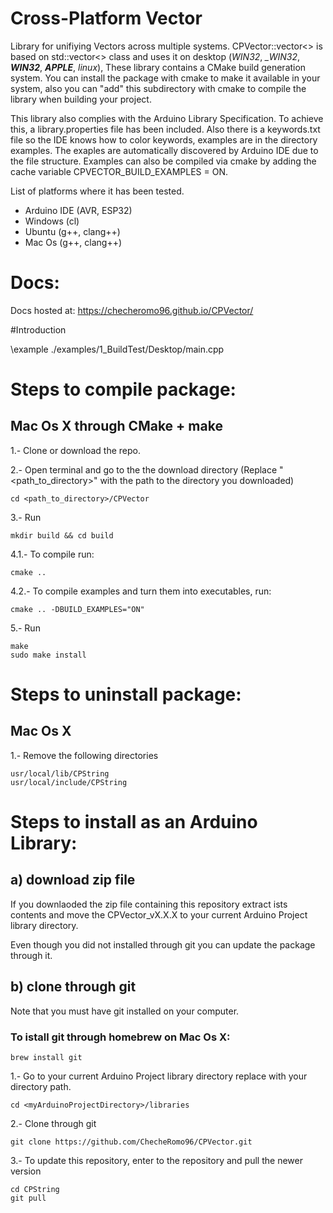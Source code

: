 # Cross-Platform Vector

Library for unifiying Vectors across multiple systems. CPVector::vector<> is based on std::vector<> class and uses it on desktop (*WIN32*, *_WIN32*, *__WIN32__*, *__APPLE__*, *linux*), These library contains a CMake build generation system. You can install the package with cmake to make it available in your system, also you can "add" this subdirectory with cmake to compile the library when building your project.

This library also complies with the Arduino Library Specification. To achieve this, a library.properties file has been included. Also there is a keywords.txt file so the IDE knows how to color keywords, examples are in the directory examples. The exaples are automatically discovered by Arduino IDE due to the file structure. Examples can also be compiled via cmake by adding the cache variable CPVECTOR_BUILD_EXAMPLES = ON.

List of platforms where it has been tested.

- Arduino IDE (AVR, ESP32)
- Windows (cl)
- Ubuntu (g++, clang++)
- Mac Os (g++, clang++)

# Docs:

Docs hosted at: https://checheromo96.github.io/CPVector/

#Introduction

\example ./examples/1_BuildTest/Desktop/main.cpp

# Steps to compile package:

## Mac Os X through CMake + make

1.- Clone or download the repo.

2.- Open terminal and go to the the download directory (Replace "<path_to_directory>" with the path to the directory you downloaded) 

    cd <path_to_directory>/CPVector

3.- Run 

	mkdir build && cd build

4.1.- To compile run: 
	
	cmake ..

4.2.- To compile examples and turn them into executables, run: 
	
	cmake .. -DBUILD_EXAMPLES="ON"

5.- Run 
	
	make	
	sudo make install

# Steps to uninstall package:

## Mac Os X

1.- Remove the following directories

	usr/local/lib/CPString
	usr/local/include/CPString

# Steps to install as an Arduino Library:

## a) download zip file

If you downlaoded the zip file containing this repository extract ists contents and move the CPVector_vX.X.X to your current Arduino Project library directory.

Even though you did not installed through git you can update the package through it.

## b) clone through git

Note that you must have git installed on your computer. 

### To istall git through homebrew on Mac Os X:

	brew install git

1.- Go to your current Arduino Project library directory replace <myArduinoProjectDirectory> with your directory path.

	cd <myArduinoProjectDirectory>/libraries

2.- Clone through git

	git clone https://github.com/ChecheRomo96/CPVector.git

3.- To update this repository, enter to the repository and pull the newer version

	cd CPString
	git pull